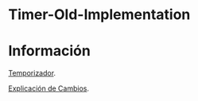 # Timer-Old-Implementation

# Información

[Temporizador](https://github.com/amitxv/PC-Tuning/blob/main/docs/research.md#fixing-timing-precision-in-windows-after-the-great-rule-change).

[Explicación de Cambios](https://randomascii.wordpress.com/2020/10/04/windows-timer-resolution-the-great-rule-change/).

